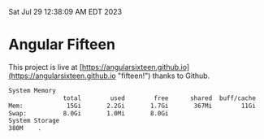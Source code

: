 Sat Jul 29 12:38:09 AM EDT 2023

# Angular Fifteen


This project is live at [https://angularsixteen.github.io](https://angularsixteen.github.io "fifteen!") thanks to Github.

```bash
System Memory
               total        used        free      shared  buff/cache   available
Mem:            15Gi       2.2Gi       1.7Gi       367Mi        11Gi        12Gi
Swap:          8.0Gi       1.0Mi       8.0Gi
System Storage
380M	.
